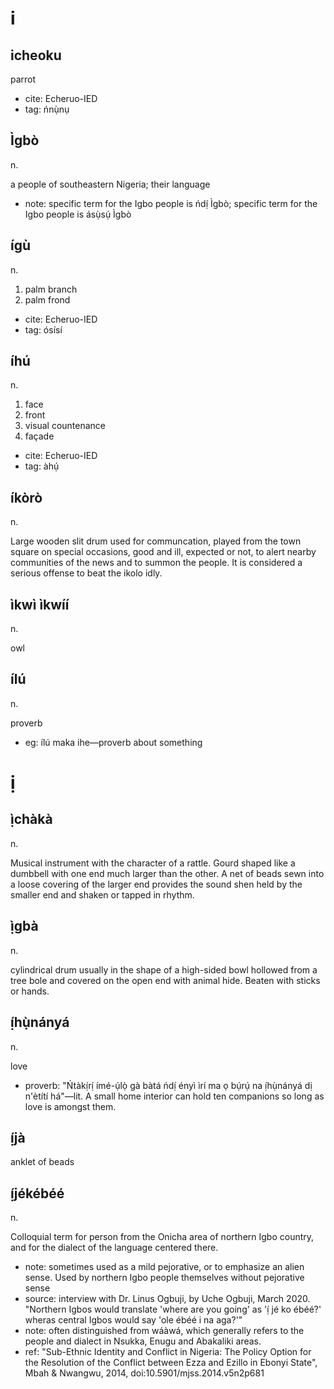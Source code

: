 # i

## icheoku

parrot

* cite: Echeruo-IED
* tag: ńnụ̀nụ

## Ìgbò

n.

a people of southeastern Nigeria; their language

* note: specific term for the Igbo people is ńdị́ Ìgbò; specific term for the Igbo people is ásụ̀sụ́ Ìgbò

## ígù

n.

1. palm branch
2. palm frond

* cite: Echeruo-IED
* tag: ósísí

## íhú

n.

1. face
2. front
3. visual countenance
4. façade

* cite: Echeruo-IED
* tag: àhụ́

## íkòrò

n.

Large wooden slit drum used for communcation, played from the town square on special occasions, good and ill, expected or not, to alert nearby communities of the news and to summon the people. It is considered a serious offense to beat the ikolo idly.

## ìkwì ìkwíí

n.

owl

## ílú

n.

proverb

* eg: ílú maka ihe—proverb about something

# ị

## ị̀chàkà

n.

Musical instrument with the character of a rattle. Gourd shaped like a dumbbell with one end much larger than the other. A net of beads sewn into a loose covering of the larger end provides the sound shen held by the smaller end and shaken or tapped in rhythm.

## ị̀gbà

n.

cylindrical drum usually in the shape of a high-sided bowl hollowed from a tree bole and covered on the open end with animal hide. Beaten with sticks or hands.

## ị́hụ̀nányá

n.

love

* proverb: "Ńtàkị́rị́ ímé-ụ́lọ̀ gà bàtá ńdị́ ényì ìrí ma ọ bụ́rụ́ na ị́hụ̀nányá dị n'ètítí há"—lit. A small home interior can hold ten companions so long as love is amongst them.

## ị́jà

anklet of beads

## ị́jékébéé

n.

Colloquial term for person from the Onicha area of northern Igbo country, and for the dialect of the language centered there.

* note: sometimes used as a mild pejorative, or to emphasize an alien sense. Used by northern Igbo people themselves without pejorative sense
* source: interview with Dr. Linus Ogbuji, by Uche Ogbuji, March 2020. "Northern Igbos would translate 'where are you going' as 'ị́ jé ko ébéé?' wheras central Igbos would say 'ole ébéé i na aga?'"
* note: often distinguished from wáàwá, which generally refers to the people and dialect in Nsukka, Enugu and Abakaliki areas.
* ref: "Sub-Ethnic Identity and Conflict in Nigeria: The Policy Option for the Resolution of the Conflict between Ezza and Ezillo in Ebonyi State", Mbah & Nwangwu, 2014, doi:10.5901/mjss.2014.v5n2p681

